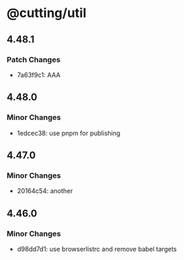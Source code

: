 # @cutting/util

## 4.48.1

### Patch Changes

- 7a63f9c1: AAA

## 4.48.0

### Minor Changes

- 1edcec38: use pnpm for publishing

## 4.47.0

### Minor Changes

- 20164c54: another

## 4.46.0

### Minor Changes

- d98dd7d1: use browserlistrc and remove babel targets
